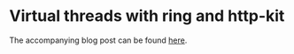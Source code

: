 # Virtual threads with ring and http-kit

The accompanying blog post can be found [here](https://andersmurphy.com/2023/09/15/clojure-virtual-threads-with-ring-and-http-kit.html).
